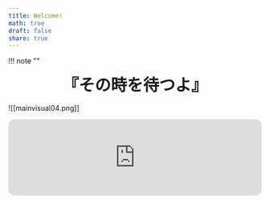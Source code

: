 ```yaml
---
title: Welcome!
math: true
draft: false
share: true
---
```



!!! note ""
	<div align="center" style="font-size:32px;font-weight:bold;">
	『その時を待つよ』
	</div>
	<br>
![[mainvisual04.png]]

<iframe style="border-radius:12px" src="https://open.spotify.com/embed/track/5kXfBGTWIZQV9mYEeapQF8?utm_source=generator" width="100%" height="152" frameBorder="0" allowfullscreen="" allow="autoplay; clipboard-write; encrypted-media; fullscreen; picture-in-picture" loading="lazy"></iframe>
